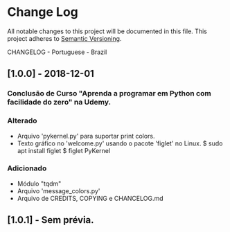 # Change Log

All notable changes to this project will be documented in this file.
This project adheres to [Semantic Versioning](http://semver.org/).

CHANGELOG - Portuguese - Brazil

## [1.0.0] - 2018-12-01
### Conclusão de Curso "Aprenda a programar em Python com facilidade do zero" na Udemy.
### Alterado
- Arquivo 'pykernel.py' para suportar print colors.
- Texto gráfico no 'welcome.py' usando o pacote 'figlet' no Linux.
  $ sudo apt install figlet
  $ figlet PyKernel
### Adicionado
- Módulo "tqdm"
- Arquivo 'message_colors.py'
- Arquivo de CREDITS, COPYING e CHANCELOG.md

## [1.0.1] - Sem prévia.
